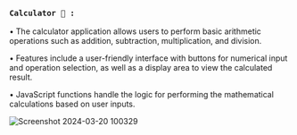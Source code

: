 ### `Calculator 💫 :`

• The calculator application allows users to perform basic arithmetic operations such as addition, subtraction, multiplication, and division.

• Features include a user-friendly interface with buttons for numerical input and operation selection, as well as a display area to view the calculated result.

• JavaScript functions handle the logic for performing the mathematical calculations based on user inputs.


![Screenshot 2024-03-20 100329](https://github.com/kaushikvaniya/Front-End-Projects/assets/141440190/2a2d07e3-234f-43e3-a8ee-a89b241d38ed)


